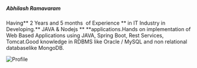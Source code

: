 ##### Abhilash Ramavaram

Having** 2 Years and 5 months  of Experience **  in IT Industry in Developing.** JAVA & Nodejs ** **applications.Hands on implementation of Web Based Applications using JAVA, Spring
Boot, Rest Services, Tomcat.Good knowledge in RDBMS like Oracle / MySQL and non relational databaselike MongoDB.

![Profile](Images/profile.png)
